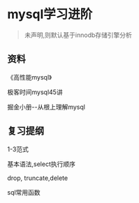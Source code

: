 # mysql学习进阶

> 未声明,则默认基于innodb存储引擎分析

## 资料

《高性能mysql》

极客时间mysql45讲

掘金小册--从根上理解mysql



## 复习提纲

1-3范式

基本语法,select执行顺序

drop, truncate,delete

sql常用函数